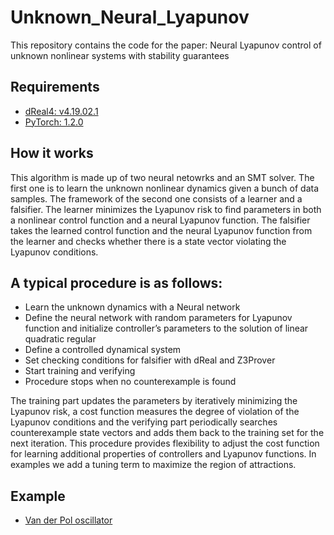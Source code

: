 # Unknown_Neural_Lyapunov
This repository contains the code for the paper: Neural Lyapunov control of unknown nonlinear systems with stability guarantees

## Requirements
- [dReal4: v4.19.02.1](https://github.com/dreal/dreal4)
- [PyTorch: 1.2.0](https://pytorch.org/get-started/locally/)

## How it works
This algorithm is made up of two neural netowrks and an SMT solver. The first one is to learn the unknown nonlinear dynamics given a bunch of data samples. The framework of the second one consists of a learner and a falsifier. The learner minimizes the Lyapunov risk to find parameters in both a nonlinear control function and a neural Lyapunov function. The falsifier takes the learned control function and the neural Lyapunov function from the learner and checks whether there is a state vector violating the Lyapunov conditions.

## A typical procedure is as follows:
- Learn the unknown dynamics with a Neural network
- Define the neural network with random parameters for Lyapunov function and initialize controller’s parameters to the solution of linear quadratic regular
- Define a controlled dynamical system 
- Set checking conditions for falsifier with dReal and Z3Prover
- Start training and verifying 
- Procedure stops when no counterexample is found

The training part updates the parameters by iteratively minimizing the Lyapunov risk, a cost function measures the degree of violation of the Lyapunov conditions and the verifying part periodically searches counterexample state vectors and adds them back to the training set for the next iteration. This procedure provides flexibility to adjust the cost function for learning additional properties of controllers and Lyapunov functions. In examples we add a tuning term to maximize the region of attractions. 

## Example
- [Van der Pol oscillator](https://github.com/RuikunZhou/Unknown_Neural_Lyapunov/blob/main/Van_der_Pol.ipynb)
